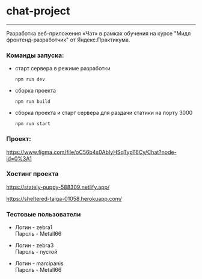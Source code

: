 # chat-project #

------
Разработка веб-приложения «Чат» в рамках обучения на курсе "Мидл фронтенд-разработчик"
от Яндекс.Практикума.


### Команды запуска: ###
+ старт сервера в режиме разработки

      npm run dev
+ сборка проекта

      npm run build
+ сборка проекта  и старт сервера для  раздачи статики на порту 3000

      npm run start

### Проект: ###
https://www.figma.com/file/oC56b4s0AbIyHSqTypT6Cy/Chat?node-id=0%3A1

###  Хостинг проекта  ###
https://stately-puppy-588309.netlify.app/

https://sheltered-taiga-01058.herokuapp.com/

###  Тестовые пользователи  ###
+ Логин - zebra1  
Пароль - Metall66


+ Логин - zebra3  
Пароль - пустой


+ Логин - marcipanis  
Пароль - Metall66
